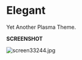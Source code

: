 # Elegant
Yet Another Plasma Theme.

<b>SCREENSHOT</b>

<img src="https://cdn.scrot.moe/images/2018/04/13/screen33244.jpg" alt="screen33244.jpg" border="0" />
